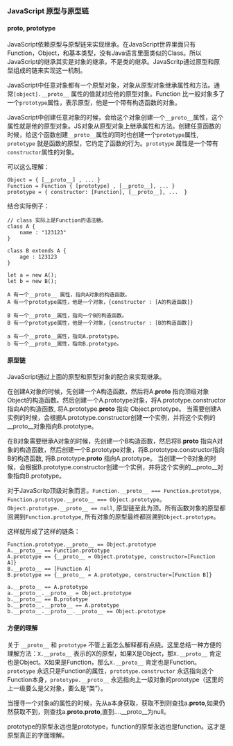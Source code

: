 ### JavaScript 原型与原型链

#### __proto__, prototype  

JavaScript依赖原型与原型链来实现继承。在JavaScript世界里面只有Function，Object，和基本类型，没有Java语言里面类似的Class。所以JavaScript的继承其实是对象的继承，不是类的继承。JavaScritp通过原型和原型组成的链来实现这一机制。

JavaScript中任意对象都有一个原型对象，对象从原型对象继承属性和方法。通常`[object].__proto__` 属性的值就对应他的原型对象。Function 比一般对象多了一个`prototype`属性，表示原型，他是一个带有构造函数的对象。

JavaScript中创建任意对象的时候，会给这个对象创建一个`__proto__`属性，这个属性就是他的原型对象。JS对象从原型对象上继承属性和方法。创建任意函数的时候，给这个函数创建`__proto__`属性的同时也创建一个`prototype`属性, `prototype` 就是函数的原型，它约定了函数的行为。`prototype` 属性是一个带有`constructor`属性的对象。


可以这么理解：
```
Object = { [__proto__] , ... }
Function = Function { [prototype] , [__proto__], ... } 
prototype = { constructor: [Function], [__proto__], ...  }
```

结合实际例子：
```
// class 实际上是Function的语法糖。
class A {
	name : "123123"
}

class B extends A {
	age : 123123
}

let a = new A();
let b = new B();

A 有一个__proto__ 属性，指向A对象的构造函数。
A 有一个prototype属性，他是一个对象，{constructor : [A的构造函数]}

B 有一个__proto__属性，指向一个B的构造函数。
B 有一个prototype属性，他是一个对象，{constructor : [B的构造函数]}

a 有一个__proto__属性，指向A.prototype。
b 有一个__proto__属性，指向B.prototype。
```

#### 原型链

JavaScript通过上面的原型和原型对象的配合来实现继承。

在创建A对象的时候，先创建一个A构造函数，然后将A.__proto__ 指向顶级对象Object的构造函数。然后创建一个A.prototype对象，将A.prototype.constructor指向A的构造函数, 将A.prototype.__proto__ 指向 Object.prototype。
当需要创建A实例的时候，会根据A.prototype.constructor创建一个实例，并将这个实例的__proto__对象指向B.prototype。

在B对象需要继承A对象的时候，先创建一个B构造函数，然后将B.__proto__ 指向A对象的构造函数，然后创建一个B.prototype对象，将B.prototype.constructor指向B的构造函数, 将B.prototype.__proto__ 指向A.prototype。
当创建一个B对象的时候，会根据B.prototype.constructor创建一个实例，并将这个实例的__proto__对象指向B.prototype。

对于JavaScritp顶级对象而言。`Function.__proto__ === Function.prototype`, `Function.prototype.__proto__ === Object.prototype`。`Object.prototype.__proto__ == null`, 原型链至此为顶。所有函数对象的原型都回溯到`Function.prototype`, 所有对象的原型最终都回溯到`Object.prototype`。

这样就形成了这样的链条：

```
Function.prototype.__proto__ == Object.prototype
A.__proto__ == Function.prototype
A.prototype == {__proto__ = Object.prototype, constructor=[Function A]}
B.__proto__ == [Function A]
B.prototype == {__proto__ = A.prototype, constructor=[Function B]}

a.__proto__ == A.prototype
a.__proto__.__proto__ = Object.prototype
b.__proto__ == B.prototype
b.__proto__.__proto__ == A.prototype
b.__proto__.__proto__.__proto__ == Object.prototype
```

#### 方便的理解
关于 `__proto__` 和 `prototype` 不管上面怎么解释都有点绕。这里总结一种方便的理解方法：`X.__proto__` 表示的X的原型，如果X是Object，那`X.__proto__` 肯定也是Object。X如果是Function，那么`X.__proto__` 肯定也是Function。`prototype` 永远只是Function的属性，`prototype.constructor` 永远指向这个Function本身，`prototype.__proto__` 永远指向上一级对象的prototype（这里的上一级要么是父对象，要么是“类”）。

当搜寻一个对象a的属性的时候，先从a本身获取，获取不到则查找a.__proto__,如果仍然获取不到，则查找a.__proto__.__proto__,直到....__proto__为null。

prototype的原型永远也是prototype，function的原型永远也是function。这才是原型真正的字面理解。
